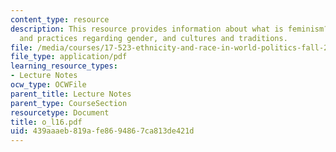 ```yaml
---
content_type: resource
description: This resource provides information about what is feminism? what is multiculturalism?,ideologies
  and practices regarding gender, and cultures and traditions.
file: /media/courses/17-523-ethnicity-and-race-in-world-politics-fall-2005/439aaaeb819afe8694867ca813de421d_o_l16.pdf
file_type: application/pdf
learning_resource_types:
- Lecture Notes
ocw_type: OCWFile
parent_title: Lecture Notes
parent_type: CourseSection
resourcetype: Document
title: o_l16.pdf
uid: 439aaaeb-819a-fe86-9486-7ca813de421d
---
```

